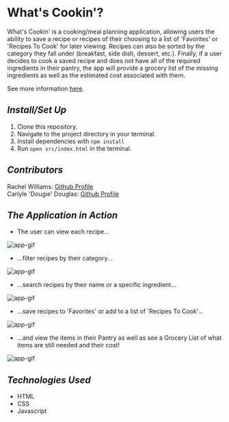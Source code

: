 # __What's Cookin'?__

What's Cookin' is a cooking/meal planning application, allowing users the ability to save a recipe or recipes of their choosing to a list of 'Favorites' or 'Recipes To Cook' for later viewing. Recipes can also be sorted by the category they fall under (breakfast, side dish, dessert, etc.). Finally, if a user decides to cook a saved recipe and does not have all of the required ingredients in their pantry, the app will provide a grocery list of the missing ingredients as well as the estimated cost associated with them.

See more information <a href="https://frontend.turing.io/projects/whats-cookin.html" target="\__blank">here</a>.

## _Install/Set Up_

1. Clone this repository.
2. Navigate to the project directory in your terminal.
3. Install dependencies with ```npm install```
4. Run ```open src/index.html``` in the terminal.

## _Contributors_

Rachel Williams: <a href="https://github.com/rwilliams659" target="\__blank">Github Profile</a>  
Carlyle 'Dougie' Douglas: <a href="https://github.com/DougieDev" target="\__blank">Github Profile</a>

## _The Application in Action_

- The user can view each recipe...

![app-gif](https://media.giphy.com/media/eNj075RAr35tS9Lls2/giphy.gif)

- ...filter recipes by their category...

![app-gif](https://media.giphy.com/media/fUBGYDakHKZu7maj3t/giphy.gif)

- ...search recipes by their name or a specific ingredient...

![app-gif](https://media.giphy.com/media/L1d5yzNBSguW1kAdhO/giphy.gif)

- ...save recipes to 'Favorites' or add to a list of 'Recipes To Cook'...

![app-gif](https://media.giphy.com/media/Y3pTh5xgTCYMho7w1r/giphy.gif)

- ...and view the items in their Pantry as well as see a Grocery List of what items are still needed and their cost!

![app-gif](https://media.giphy.com/media/XgH3fRpwcReQHO470G/giphy.gif)

## _Technologies Used_
- HTML
- CSS
- Javascript
